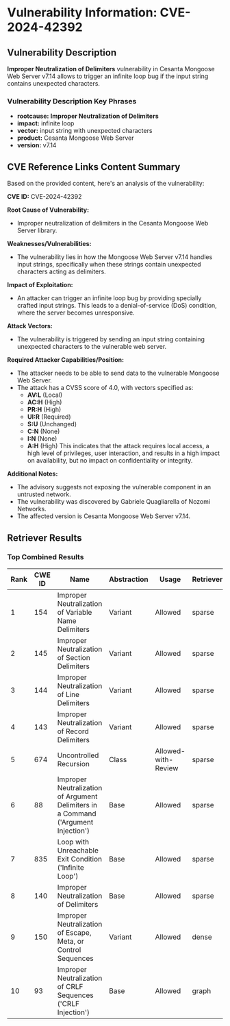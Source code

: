# Vulnerability Information: CVE-2024-42392

## Vulnerability Description
**Improper Neutralization of Delimiters** vulnerability in Cesanta Mongoose Web Server v7.14 allows to trigger an infinite loop bug if the input string contains unexpected characters.

### Vulnerability Description Key Phrases
- **rootcause:** **Improper Neutralization of Delimiters**
- **impact:** infinite loop
- **vector:** input string with unexpected characters
- **product:** Cesanta Mongoose Web Server
- **version:** v7.14

## CVE Reference Links Content Summary
Based on the provided content, here's an analysis of the vulnerability:

**CVE ID:** CVE-2024-42392

**Root Cause of Vulnerability:**
- Improper neutralization of delimiters in the Cesanta Mongoose Web Server library.

**Weaknesses/Vulnerabilities:**
- The vulnerability lies in how the Mongoose Web Server v7.14 handles input strings, specifically when these strings contain unexpected characters acting as delimiters.

**Impact of Exploitation:**
- An attacker can trigger an infinite loop bug by providing specially crafted input strings. This leads to a denial-of-service (DoS) condition, where the server becomes unresponsive.

**Attack Vectors:**
- The vulnerability is triggered by sending an input string containing unexpected characters to the vulnerable web server.

**Required Attacker Capabilities/Position:**
- The attacker needs to be able to send data to the vulnerable Mongoose Web Server.
- The attack has a CVSS score of 4.0, with vectors specified as:
    - **AV:L** (Local)
    - **AC:H** (High)
    - **PR:H** (High)
    - **UI:R** (Required)
    - **S:U** (Unchanged)
    - **C:N** (None)
    - **I:N** (None)
    - **A:H** (High)
This indicates that the attack requires local access, a high level of privileges, user interaction, and results in a high impact on availability, but no impact on confidentiality or integrity.

**Additional Notes:**
- The advisory suggests not exposing the vulnerable component in an untrusted network.
- The vulnerability was discovered by Gabriele Quagliarella of Nozomi Networks.
- The affected version is Cesanta Mongoose Web Server v7.14.

## Retriever Results

### Top Combined Results

| Rank | CWE ID | Name | Abstraction | Usage  | Retrievers | Individual Scores |
|------|--------|------|-------------|-------|------------|-------------------|
| 1 | 154 | Improper Neutralization of Variable Name Delimiters | Variant | Allowed | sparse | 0.171 |
| 2 | 145 | Improper Neutralization of Section Delimiters | Variant | Allowed | sparse | 0.165 |
| 3 | 144 | Improper Neutralization of Line Delimiters | Variant | Allowed | sparse | 0.161 |
| 4 | 143 | Improper Neutralization of Record Delimiters | Variant | Allowed | sparse | 0.158 |
| 5 | 674 | Uncontrolled Recursion | Class | Allowed-with-Review | sparse | 0.154 |
| 6 | 88 | Improper Neutralization of Argument Delimiters in a Command ('Argument Injection') | Base | Allowed | sparse | 0.150 |
| 7 | 835 | Loop with Unreachable Exit Condition ('Infinite Loop') | Base | Allowed | sparse | 0.149 |
| 8 | 140 | Improper Neutralization of Delimiters | Base | Allowed | sparse | 0.143 |
| 9 | 150 | Improper Neutralization of Escape, Meta, or Control Sequences | Variant | Allowed | dense | 0.668 |
| 10 | 93 | Improper Neutralization of CRLF Sequences ('CRLF Injection') | Base | Allowed | graph | 0.002 |

